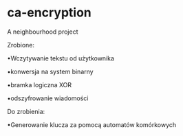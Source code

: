 # ca-encryption
A neighbourhood project 

Zrobione:

•Wczytywanie tekstu od użytkownika

•konwersja na system binarny

•bramka logiczna XOR

•odszyfrowanie wiadomości


Do zrobienia:

•Generowanie klucza za pomocą automatów komórkowych


